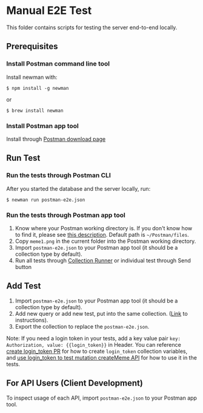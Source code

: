 # Manual E2E Test

This folder contains scripts for testing the server end-to-end locally.

## Prerequisites

### Install Postman command line tool
Install newman with:

```
$ npm install -g newman
```
or 
```
$ brew install newman
```

### Install Postman app tool

Install through [Postman download page](https://www.postman.com/downloads/)

## Run Test

### Run the tests through Postman CLI
After you started the database and the server locally, run:
```
$ newman run postman-e2e.json
```

### Run the tests through Postman app tool
1. Know where your Postman working directory is. If you don't know how to find
   it, please see [this description](https://learning.postman.com/docs/getting-started/settings/).
   Default path is `~/Postman/files`.
2. Copy `meme1.png` in the current folder into the Postman working directory.
3. Import `postman-e2e.json` to your Postman app tool (it should be a collection
   type by default).
4. Run all tests through [Collection Runner](https://learning.postman.com/docs/running-collections/intro-to-collection-runs/)
   or individual test through Send button

## Add Test

1. Import `postman-e2e.json` to your Postman app tool (it should be a collection
   type by default).
2. Add new query or add new test, put into the same collection.
   ([Link](https://learning.postman.com/docs/writing-scripts/script-references/test-examples/) to instructions).
3. Export the collection to replace the `postman-e2e.json`.

Note: If you need a login token in your tests, add a key value pair `key: Authorization, value: {{login_token}}`  in Header.
      You can reference [create login_token PR](https://github.com/heronyang/memetalk/pull/82) for how to create `login_token` collection variables,
      and [use login_token to test mutation createMeme API](https://github.com/heronyang/memetalk/pull/83) for how to use it in the tests.

## For API Users (Client Development)

To inspect usage of each API, import `postman-e2e.json` to your Postman app tool.
